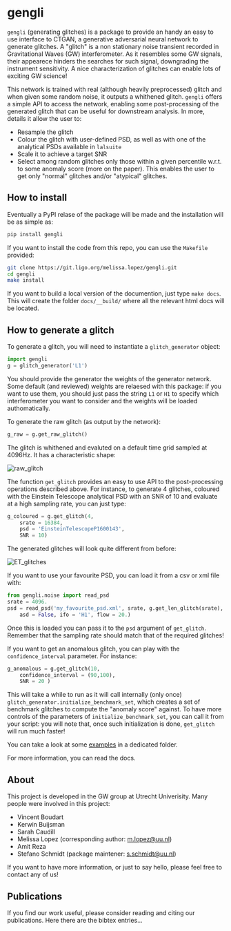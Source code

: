 # gengli

`gengli` (generating glitches) is a package to provide an handy an easy to use interface to CTGAN, a generative adversarial neural network to generate glitches. A "glitch" is a non stationary noise transient recorded in Gravitational Waves (GW) interferometer. As it resembles some GW signals, their appearece hinders the searches for such signal, downgrading the instrument sensitivity.
A nice characterization of glitches can enable lots of exciting GW science!

This network is trained with real (although heavily preprocessed) glitch and when given some random noise, it outputs a whithened glitch. `gengli` offers a simple API to access the network, enabling some post-processing of the generated glitch that can be useful for downstream analysis. In more, details it allow the user to:

- Resample the glitch
- Colour the glitch with user-defined PSD, as well as with one of the analytical PSDs available in `lalsuite`
- Scale it to achieve a target SNR
- Select among random glitches only those within a given percentile w.r.t. to some anomaly score (more on the paper). This enables the user to get only "normal" glitches and/or "atypical" glitches.

## How to install

Eventually a PyPI relase of the package will be made and the installation will be as simple as:

```Bash
pip install gengli
```

If you want to install the code from this repo, you can use the `Makefile` provided:

```Bash
git clone https://git.ligo.org/melissa.lopez/gengli.git
cd gengli
make install
```

If you want to build a local version of the documention, just type `make docs`. This will create the folder `docs/__build/` where all the relevant html docs will be located.

## How to generate a glitch

To generate a glitch, you will need to instantiate a `glitch_generator` object:

```Python
import gengli
g = glitch_generator('L1')
```

You should provide the generator the weights of the generator network. Some default (and reviewed) weights are relaesed with this package: if you want to use them, you should just pass the string `L1` or `H1` to specify which interferometer you want to consider and the weights will be loaded authomatically.

To generate the raw glitch (as output by the network):
```Python
g_raw = g.get_raw_glitch()
```

The glitch is whithened and evaluted on a default time grid sampled at 4096Hz. It has a characteristic shape:

![raw_glitch](https://git.ligo.org/melissa.lopez/gengli/-/raw/main/docs/img/raw_glitch.png)


The function `get_glitch` provides an easy to use API to the post-processing operations described above. For instance, to generate 4 glitches, coloured with the Einstein Telescope analytical PSD with an SNR of 10 and evaluate at a high sampling rate, you can just type:

```Python
g_coloured = g.get_glitch(4,
	srate = 16384,
	psd = 'EinsteinTelescopeP1600143',
	SNR = 10)
```

The generated glitches will look quite different from before:

![ET_glitches](https://git.ligo.org/melissa.lopez/gengli/-/raw/main/docs/img/ET_glitches.png)

If you want to use your favourite PSD, you can load it from a csv or xml file with:

```Python
from gengli.noise import read_psd
srate = 4096.
psd = read_psd('my_favourite_psd.xml', srate, g.get_len_glitch(srate),
	asd = False, ifo = 'H1', flow = 20.)
```

Once this is loaded you can pass it to the `psd` argument of `get_glitch`.
Remember that the sampling rate should match that of the required glitches!

If you want to get an anomalous glitch, you can play with the `confidence_interval` parameter. For instance:

```Python
g_anomalous = g.get_glitch(10,
	confidence_interval = (90,100),
	SNR = 20 )
```

This will take a while to run as it will call internally (only once) `glitch_generator.initialize_benchmark_set`, which creates a set of benchmark glitches to compute the "anomaly score" against.
To have more controls of the parameters of `initialize_benchmark_set`, you can call it from your script: you will note that, once such initialization is done, `get_glitch` will run much faster!

You can take a look at some [examples](https://git.ligo.org/melissa.lopez/gengli/-/tree/main/examples) in a dedicated folder.

For more information, you can read the docs.


## About

This project is developed in the GW group at Utrecht Univerisity. Many people were involved in this project:

- Vincent Boudart
- Kerwin Buijsman
- Sarah Caudill
- Melissa Lopez (corresponding author: [m.lopez@uu.nl](mailto:m.lopez@uu.nl))
- Amit Reza
- Stefano Schmidt (package maintener: [s.schmidt@uu.nl](mailto:s.schmidt@uu.nl))

If you want to have more information, or just to say hello, please feel free to contact any of us!

## Publications

If you find our work useful, please consider reading and citing our publications. Here there are the bibtex entries...

